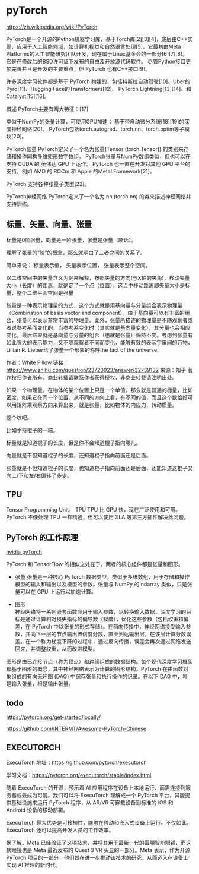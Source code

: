 # pyTorch

https://zh.wikipedia.org/wiki/PyTorch

PyTorch是一个开源的Python机器学习库，基于Torch库[2][3][4]，底层由C++实现，应用于人工智能领域，如计算机视觉和自然语言处理[5]。它最初由Meta Platforms的人工智能研究团队开发，现在属于Linux基金会的一部分[6][7][8]。它是在修改后的BSD许可证下发布的自由及开放源代码软件。 尽管Python接口更加完善并且是开发的主要重点，但 PyTorch 也有C++接口[9]。

许多深度学习软件都是基于 PyTorch 构建的，包括特斯拉自动驾驶[10]、Uber的Pyro[11]、Hugging Face的Transformers[12]、 PyTorch Lightning[13][14]、和Catalyst[15][16]。

概述
PyTorch主要有两大特征：[17]

类似于NumPy的张量计算，可使用GPU加速；
基于带自动微分系统[18][19]的深度神经网络[20]。
PyTorch包括torch.autograd、torch.nn、torch.optim等子模块[20]。

PyTorch张量
PyTorch定义了一个名为张量(Tensor (torch.Tensor)) 的类别来存储和操作同构多维矩形数字数组。 PyTorch张量与NumPy数组类似，但也可以在支持 CUDA 的 英伟达 GPU 上运作。 PyTorch 也一直在开发对其他 GPU 平台的支持，例如 AMD 的 ROCm 和 Apple 的Metal Framework[21]。

PyTorch 支持各种张量子类型[22]。

PyTorch神经网络
PyTorch定义了一个名为 nn (torch.nn) 的类来描述神经网络并支持训练。



## 标量、矢量、向量、张量

标量是0阶张量，向量是一阶张量，张量是张量（废话）。

理解了张量的“阶”的概念，那么就明白了三者之间的关系了。

简单来说： 标量表示值， 矢量表示位置， 张量表示整个空间。

以二维空间中的矢量含义为例来解释，按照矢量的方向(与X轴的夹角)，移动矢量大小（长度）的距离，就确定了一个点（位置）。这当中移动距离即矢量大小是标量，整个二维平面空间是张量


张量是一种表示物理量的方式，这个方式就是用基向量与分量组合表示物理量（Combination
of basis vector and component）。由于基向量可以有丰富的组合，张量可以表示非常丰富的物理量。此外，张量所描述的物理量是不随观察者或者说参考系而变化的，当参考系变化时（其实就是基向量变化），其分量也会相应变化，最后结果就是基向量与分量的组合（也就是张量）保持不变。考虑到张量有如此强大的表示能力，又不随观察者不同而变化，能够有效的表示宇宙间的万物，Lillian
R. Lieber给了张量一个形象的称呼the fact of the
universe.

作者：White Pillow
链接：https://www.zhihu.com/question/23720923/answer/32739132
来源：知乎
著作权归作者所有。商业转载请联系作者获得授权，非商业转载请注明出处。


如果一个物理量，在物体的某个位置上只是一个单值，那么就是普通的标量，比如密度。如果它在同一个位置、从不同的方向上看，有不同的值，而且这个数恰好可以用矩阵乘观察方向来算出来，就是张量，比如物体的内应力、转动惯量。


挖个坟吧。

比如手持棍子的一端。

标量就是知道棍子的长度，但是你不会知道棍子指向哪儿。

向量就是不但知道棍子的长度，还知道棍子指向前面还是后面。

张量就是不但知道棍子的长度，也知道棍子指向前面还是后面，还能知道这棍子又向上/下和左/右偏转了多少。


## TPU 

Tensor Programming Unit， TPU
TPU 比 GPU 快，现在广泛使用和可用。PyTorch 不像处理 TPU 一样精通，但可以使用 XLA 等第三方插件解决此问题。


## PyTorch 的工作原理

[nvidia pyTorch](https://www.nvidia.cn/glossary/data-science/pytorch/)


PyTorch 和 TensorFlow 的相似之处在于，两者的核心组件都是张量和图形。

- 张量
张量是一种核心 PyTorch 数据类型，类似于多维数组，用于存储和操作模型的输入和输出以及模型的参数。张量与 NumPy 的 ndarray 类似，只是张量可以在 GPU 上运行以加速计算。

- 图形  
神经网络将一系列嵌套函数应用于输入参数，以转换输入数据。深度学习的目标是通过计算相对损失指标的偏导数（梯度），优化这些参数（包括权重和偏差，在 PyTorch 中以张量的形式存储）。在前向传播中，神经网络接受输入参数，并向下一层的节点输出置信度分数，直至到达输出层，在该层计算分数误差。在一个称为梯度下降的过程中，通过反向传播，误差会再次通过网络发送回来，并调整权重，从而改进模型。

图形是由已连接节点（称为顶点）和边缘组成的数据结构。每个现代深度学习框架都基于图形的概念，其中神经网络表示为计算的图形结构。PyTorch 在由函数对象组成的有向无环图 (DAG) 中保存张量和执行操作的记录。在以下 DAG 中，叶是输入张量，根是输出张量。


## todo 

https://pytorch.org/get-started/locally/

https://github.com/INTERMT/Awesome-PyTorch-Chinese



## EXECUTORCH

ExecuTorch 地址：https://github.com/pytorch/executorch

学习文档：https://pytorch.org/executorch/stable/index.html

随着 ExecuTorch 的开源，预示着 AI 应用程序在设备上本地运行、而需连接到服务器或云成为可能。我们可以将 ExecuTorch 理解成一个 PyTorch 平台，其能提供基础设施来运行 PyTorch 程序，从 AR/VR 可穿戴设备到标准的 iOS 和 Android 设备的移动部署。

ExecuTorch 最大优势是可移植性，能够在移动和嵌入式设备上运行。不仅如此，ExecuTorch 还可以提高开发人员的工作效率。

据了解，Meta 已经验证了这项技术，并将其用于最新一代的雷朋智能眼镜，而这款眼镜也是 Meta 最近发布的 Quest 3 VR 头显的一部分。Meta 表示，作为开源 PyTorch 项目的一部分，他们旨在进一步推动该技术的研究，从而迈入在设备上实现 AI 推理的新时代。


